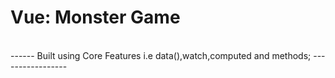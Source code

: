 # Vue: Monster Game
<br>
------        Built using Core Features i.e data(),watch,computed and methods;      -----------------

